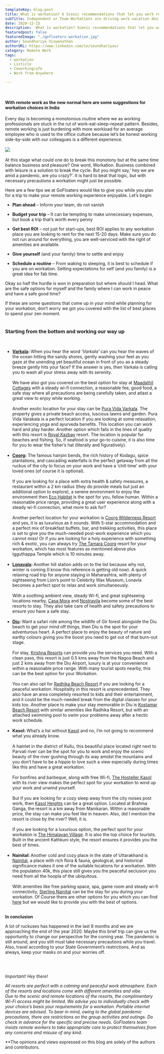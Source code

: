 ```yaml
---
templateKey: blog-post
title: What is workation? 6 Scenic recommendations that let you work remotely in 2021
subTitle: Independent or Team Workations are driving work vacation desires
date: 2020-12-15
description:  What is workation? Scenic recommendations that let you work remotely. Independent or Team Workations are driving work vacation desires.
featuredpost: false
featuredImage: "./gofloaters-workation.jpg"
author: Soundhariya Viswanathan
authorURL: https://www.linkedin.com/in/soundhariyav/
category: Remote Work 
tags:
  - workation 
  - Listicle
  - Coworkingcafe
  - Work from Anywhere

---
```


<!--StartFragment-->
<br>
<h4>With remote work as the new normal here are some suggestions for workation choices in India</h4>

Every day is becoming a monotonous routine where we as working professionals are stuck in the rut of work-eat-sleep-repeat pattern. Besides, remote working is just burdening with more workload for an average employee who is used to the office culture because let’s be honest working side-by-side with our colleagues is a different experience. 
<br>
<br>
<img src="https://media.giphy.com/media/dB15acdZ12Z7JJ6lOC/giphy.gif" class="mobileWebImage">
<br>
<br>
At this stage what could one do to break this monotony but at the same time balance business and pleasure? One word, Workation. Business combined with leisure is a solution to break the cycle. But you might say,’ hey we are amid a pandemic, are you crazy?’. It is hard to beat that logic, but with necessary precautions a workation might just be possible. 

Here are a few tips we at GoFloaters would like to give you while you plan for a trip to make your remote working experience enjoyable. Let’s begin:

-	**Plan ahead** – Inform your team, do not vanish

-	**Budget your trip** – It can be tempting to make unnecessary expenses, but book a trip that’s worth every penny

-	**Get best ROI** – not just for start-ups, best ROI applies to any workation place you are looking to rent for the next 15-20 days. Make sure you do not run around for everything, you are well-serviced with the right of amenities are available.

-	**Give yourself** (and your family) time to settle and enjoy

-	**Schedule a routine** – From waking to sleeping, it is best to schedule if you are on workation. Setting expectations for self (and you family) is a great idea for fab time.
 
Okay so half the hurdle is won in preparation but where should I head. What are the safe options for myself and the family where I can work in peace and have a safe good time?

If these are some questions that come up in your mind while planning for your workation, don’t worry we got you covered with the list of best places to spend your zen moment. 
<br><br>
<h3>Starting from the bottom and working our way up</h3><br>
<ul>
  <li><strong><a href="https://www.thrillophilia.com/things-to-do-in-varkala" target="_blank" rel="nofollow">Varkala</a>: </strong>When you hear the word <em>&lsquo;Varkala&rsquo; </em>can you hear the waves of the  ocean hitting the sandy shores, gently washing your feet as you gaze at the  unending yet beautiful ocean in front of you as a steady breeze gently hits  your face? If the answer is yes, then Varkala is calling you to wash all your  stress away with its serenity. <br>
    <br>
    We  have also got you covered on the best option for stay at <a target="_blank" rel="nofollow" href="https://www.airbnb.co.in/rooms/15991262?source_impression_id=p3_1608110989_7Bl4ukAyA9QYw%2FeY&guests=1&adults=1">Maadathil Cottages</a> with a steady wi-fi  connection, a reasonable fee, good food, a safe stay where all precautions are  being carefully taken, and atlast a great view to enjoy while working. <br>
    <br>
    Another  exotic location for your stay can be <a target="_blank" rel="nofollow" href="https://www.booking.com/hotel/in/pura-vida-varkala.html">Pura Vida Varkala</a>. The property gives a private  beach access, luscious lawns and garden. Pura Vida Varakala is a perfect  location if you are looking at some relaxation, experiencing yoga and ayurveda  benefits. This location you can work hard and play harder. Another option which  falls in the lines of quality with this resort is <a target="_blank" rel="nofollow" href="https://www.booking.com/hotel/in/royal-kazbay-beach-resort-varkala.en-gb.html">Royal Kazbay</a> resort. The location is  popular for beaches and fishing. So, if seafood is your go-to cuisine, it is  also time for you to wear the fisher&rsquo;s hat (literally and figuratively). <br>
    <br>
  </li>
  <li><strong><a href=" https://www.holidify.com/places/coorg/" target="_blank" rel="nofollow">Coorg</a>:</strong> The famous hairpin bends, the rich  history of Kodagu, spice plantations, and cascading waterfalls is the perfect  getaway from all the ruckus of the city to focus on your work and have a &lsquo;chill  time&rsquo; with your loved ones (of course it is optional). <br>
    <br>
    If  you are looking for a place with extra health &amp; safety measures, a  restaurant within a 2 km radius (they do provide meals but just an additional  option to explore), a serene environment to enjoy the environment then <a target="_blank" rel="nofollow" href="https://www.booking.com/hotel/in/eco-habitat-kusalnagar.html?aid=356980;label=gog235jc-1DCAYobEIFY29vcmdIM1gDaGyIAQGYATG4ARfIAQzYAQPoAQH4AQKIAgGoAgO4AtCZlv0FwAIB0gIkMWIzZWY3MGYtYmY1NC00NGQ2LTkzNGYtZmJlMDFlMDg2ZmI12AIE4AIB;sid=7c67b8a991333e1bb893a38941423453;dest_id=7467;dest_type=region;dist=0;group_adults=2;group_children=0;hapos=4;hpos=4;nflt=review_score%3D90%3Bhealth_and_hygiene%3D1%3B;no_rooms=1;room1=A%2CA;sb_price_type=total;sr_order=popularity;srepoch=1604685060;srpvid=8bf07d81ef2e014c;type=total;ucfs=1&#hotelTmpl">Eco Habitat</a> is the spot for you, fellow  human. Within a reasonable price range, providing a great user experience along  with a steady wi-fi connection, what more to ask for? <br>
    <br>
    Another  perfect location for your workation is <a target="_blank" rel="nofollow" href="https://www.coorgwildernessresort.in/">Coorg Wilderness Resort</a> and yes, it is  as luxurious as it sounds. With 5-star accommodation and a perfect mix of  breakfast buffets, bar, and trekking activities, this place is set to give you  the much-needed post-work experience which you cannot miss!
    Or  if you are looking for a holy experience with something rich &amp; exotic, you  can always try <a target="_blank" rel="nofollow" href="https://www.thetamara.com/coorg-resort/">The Tamara Coorg</a> resort for your  workation, which has most features as mentioned above plus Igguthappa Temple which is 10  minutes away. <br>
    <br>
  </li>
  <li><strong><a target="_blank" rel="nofollow" href="https://www.fabhotels.com/blog/places-to-visit-in-lonavala/">Lonavala</a>: </strong>Another hill station adds on to the  list because why not, winter is coming (I know this reference is getting old  now). A quick relaxing road trip for anyone staying in Maharashtra, with plenty  of sightseeing from Lion&rsquo;s point to Celebrity Wax Museum, Lonavla becomes a  perfect spot to relax and work simultaneously. <br>
    <br>
    With  a soothing ambient view, steady Wi-fi, and great sightseeing locations nearby, <a target="_blank" rel="nofollow" href="https://www.fabhotels.com/blog/places-to-visit-in-lonavala/">Casa Mora</a> and <a target="_blank" rel="nofollow" href="https://www.agoda.com/en-in/private-villa-with-pool/hotel/lonavala-in.html?cid=1844104">Nostravila</a> become some of the best  resorts to stay. They also take care of health and safety precautions to ensure  you have a safe stay.<br>
    <br>
  </li>
  <li><strong><a target="_blank" rel="nofollow" href="https://www.holidify.com/places/diu/">Diu</a>: </strong>Want a safari ride among the wildlife of  Gir forest alongside the Diu beach to get your mind off things, then Diu is the  spot for your adventurous heart. A perfect place to enjoy the beauty of nature  and earthy colours giving you the boost you need to get out of that burn-out  stage.<br>
    <br>
    For  stay, <a target="_blank" rel="nofollow" href="https://www.krishnabeachresorts.com/">Krishna Resorts</a> can provide you the  services you need. With a clean pass, this resort is just 0.5 kms away from the  Nagoa Beach and just 2 kms away from the Diu Airport, luxury is at your  convenience within a reasonable price range. With many tourist spots nearby,  this can be the best option for your Workation.<br>
    <br>
    You  can also opt for <a target="_blank" rel="nofollow" href="http://www.radhikaresort.com/">Radhika Beach Resort</a> if you are looking  for a peaceful workation. Hospitality in this resort is unprecedented. They  also have an area completely resorted to kids and their entertainment, and it  could be the much-needed break from the digital classes for your kids too. 
    Another  place to make your stay memorable in Diu is <a target="_blank" rel="nofollow" href="http://kostamarbeachresort.com">Kostamar Beach Resort</a> with similar  amenities like Radhika Resort, but with an attached swimming pool to swim your  problems away after a hectic work schedule. <br>
    <br>
  </li>
  <li><strong>Kasol: </strong>What&rsquo;s a list without <a target="_blank" rel="nofollow" href="https://youtu.be/E7EMgo0hZQE">Kasol</a> and no, I&rsquo;m  not going to recommend what you already know. <br>
    <br>
    A  hamlet in the district of Kullu, this beautiful place located right next to  Parvati river can be the spot for you to work and enjoy the scenic beauty of  the river gushing through its way amidst the mountains and you don&rsquo;t have to be  a hippie to love such a view especially during times like this and have a great  workation. <br>
    <br>
    For  bonfires and barbeque, along with free Wi-fi, <a target="_blank" rel="nofollow" href="https://thehosteller.com/hostels/kasol/">The Hosteller Kasol</a> with its river view  makes the perfect spot for your workation to wind up your work and unwind  yourself. <br>
    <br>
    But  if you are looking for a cozy sleep away from the city noises post work, then <a target="_blank" rel="nofollow" href="https://www.makemytrip.com/hotels/kasol_heights_a_leisure_resort-details-kasol.html">Kasol Heights</a> can be a great option.  Located at Brahma Ganga, the resort is a km away from Manikaran. Within a  reasonable price, the stay can make you feel like in heaven. Also, did I  mention the resort is close by the river? Well, it is. <br>
    <br>
    If  you are looking for a luxurious option, the perfect spot for your workation is <a target="_blank" rel="nofollow" href="https://www.thehimalayanvillage.in/">The Himalayan Village</a>. It is also the  top choice for tourists. Built in the ancient Kathkuni style, the resort  ensures it provides you the best of times. <br><br></li>
  <li><strong>Nainital: </strong>Another cold and cozy place in the  state of Uttarakhand is <a target="_blank" rel="nofollow" href="https://www.youtube.com/watch?v=ZiC-lr293KI">Nainital</a>, a place with rich flora &amp; fauna,  geological, and historical significance makes it one of the suitable locations  for a workation. With the population 40k, this place still gives you the  peaceful seclusion you need from all the hoopla of the ubiquitous.<br><br>
    With amenities like free parking space, spa, game room  and steady wi-fi connectivity, <a target="_blank" rel="nofollow" href="https://www.sterlingholidays.com/resorts-hotels/nainital">Sterling Nainital</a> can be the stay for  you during your workation. Of Course there are other options for you which you  can find <a target="_blank" rel="nofollow" href="https://www.tripadvisor.in/Hotels-g660548-zff8-Nainital_Nainital_District_Uttarakhand-Hotels.html">here</a> but we would like to provide you  with the best of options. <br><br></li>
</ul>

**In conclusion**

A lot of ruckuses has happened in the last 8 months and we are approaching the end of the year 2020. Maybe this brief trip can give us the opportunity to change our perspective for the coming year. The pandemic is still around, and you still must take necessary precautions while you travel. Also, travel according to your State Government’s restrictions. And as always, keep your masks on and your worries off. 

<br><br>

*Important! Hey there!*

*All resorts are perfect with a calming and peaceful work atmosphere. 
Each of the resorts and locations come with different amenities and vibe.   
Due to the scenic and remote locations of the resorts, the complimentary Wi-Fi access might be limited. We advise you to individually check with your choice’s basis your requirements for a workation. Portable internet devices are advised. 
To bear in mind, owing to the global pandemic precautions, there are restrictions on the group activities and outings. Do check in advance for the specific and precise needs. 
GoFloaters team insists remote workers to take appropriate care to protect themselves from any concerns and misuse of any kind.*

**The opinions and views expressed on this blog are solely of the authors and contributors. 




<!--EndFragment-->

